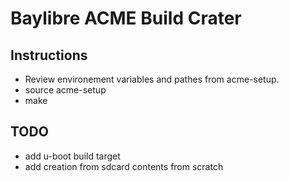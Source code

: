 # Baylibre ACME Build Crater #

## Instructions ##

* Review environement variables and pathes from acme-setup.
* source acme-setup
* make

## TODO ##

* add u-boot build target
* add creation from sdcard contents from scratch

